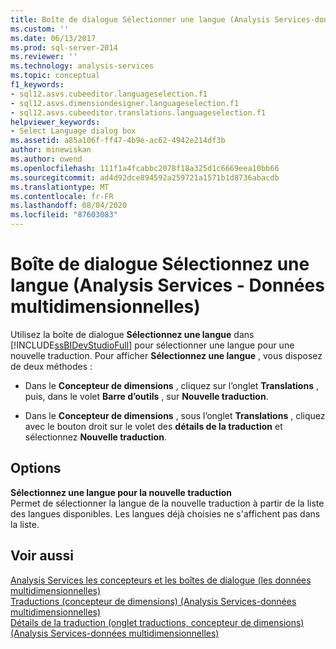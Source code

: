 ```yaml
---
title: Boîte de dialogue Sélectionner une langue (Analysis Services-données multidimensionnelles) | Microsoft Docs
ms.custom: ''
ms.date: 06/13/2017
ms.prod: sql-server-2014
ms.reviewer: ''
ms.technology: analysis-services
ms.topic: conceptual
f1_keywords:
- sql12.asvs.cubeeditor.languageselection.f1
- sql12.asvs.dimensiondesigner.languageselection.f1
- sql12.asvs.cubeeditor.translations.languageselection.f1
helpviewer_keywords:
- Select Language dialog box
ms.assetid: a85a106f-ff47-4b9e-ac62-4942e214df3b
author: minewiskan
ms.author: owend
ms.openlocfilehash: 111f1a4fcabbc2078f18a325d1c6669eea10bb66
ms.sourcegitcommit: ad4d92dce894592a259721a1571b1d8736abacdb
ms.translationtype: MT
ms.contentlocale: fr-FR
ms.lasthandoff: 08/04/2020
ms.locfileid: "87603083"
---
```

# <a name="select-language-dialog-box-analysis-services---multidimensional-data"></a>Boîte de dialogue Sélectionnez une langue (Analysis Services - Données multidimensionnelles)
  Utilisez la boîte de dialogue **Sélectionnez une langue** dans [!INCLUDE[ssBIDevStudioFull](../includes/ssbidevstudiofull-md.md)] pour sélectionner une langue pour une nouvelle traduction. Pour afficher **Sélectionnez une langue** , vous disposez de deux méthodes :  
  
-   Dans le **Concepteur de dimensions** , cliquez sur l’onglet **Translations** , puis, dans le volet **Barre d’outils** , sur **Nouvelle traduction**.  
  
-   Dans le **Concepteur de dimensions** , sous l’onglet **Translations** , cliquez avec le bouton droit sur le volet des **détails de la traduction** et sélectionnez **Nouvelle traduction**.  
  
## <a name="options"></a>Options  
 **Sélectionnez une langue pour la nouvelle traduction**  
 Permet de sélectionner la langue de la nouvelle traduction à partir de la liste des langues disponibles. Les langues déjà choisies ne s'affichent pas dans la liste.  
  
## <a name="see-also"></a>Voir aussi  
 [Analysis Services les concepteurs et les boîtes de dialogue &#40;les données multidimensionnelles&#41;](analysis-services-designers-and-dialog-boxes-multidimensional-data.md)   
 [Traductions &#40;concepteur de dimensions&#41; &#40;Analysis Services-données multidimensionnelles&#41;](translations-dimension-designer-analysis-services-multidimensional-data.md)   
 [Détails de la traduction &#40;onglet traductions, concepteur de dimensions&#41; &#40;Analysis Services-données multidimensionnelles&#41;](translation-details-dimension-designer-analysis-services-multidimensional-data.md)  
  
  

